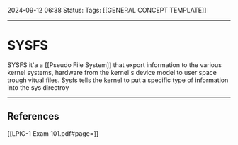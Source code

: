 2024-09-12 06:38
Status:
Tags: [[GENERAL CONCEPT TEMPLATE]]
___
# SYSFS

SYSFS it'a a [[Pseudo File System]] that export information to the various kernel systems, hardware from the kernel's device model to user space trough vitual files.
Sysfs tells the kernel to put a specific type of information into the sys directroy

___
## References
[[LPIC-1 Exam 101.pdf#page=]]